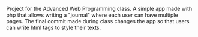 Project for the Advanced Web Programming class.
A simple app made with php that allows writing a "journal" where each user can have multiple pages.
The final commit made during class changes the app so that users can write html tags to style their texts.
